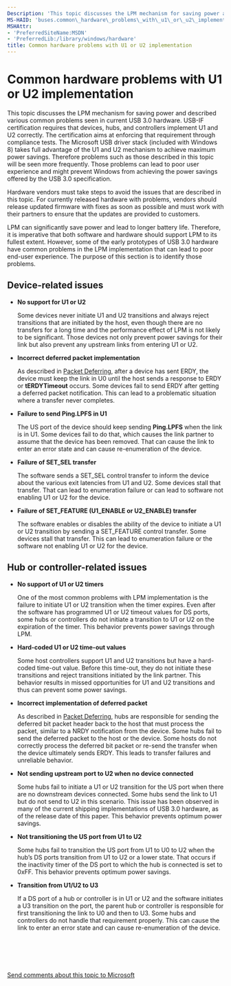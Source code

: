 ```yaml
---
Description: 'This topic discusses the LPM mechanism for saving power and described various common problems seen in current USB 3.0 hardware.'
MS-HAID: 'buses.common\_hardware\_problems\_with\_u1\_or\_u2\_implementation'
MSHAttr:
- 'PreferredSiteName:MSDN'
- 'PreferredLib:/library/windows/hardware'
title: Common hardware problems with U1 or U2 implementation
---
```


# Common hardware problems with U1 or U2 implementation


This topic discusses the LPM mechanism for saving power and described various common problems seen in current USB 3.0 hardware. USB-IF certification requires that devices, hubs, and controllers implement U1 and U2 correctly. The certification aims at enforcing that requirement through compliance tests. The Microsoft USB driver stack (included with Windows 8) takes full advantage of the U1 and U2 mechanism to achieve maximum power savings. Therefore problems such as those described in this topic will be seen more frequently. Those problems can lead to poor user experience and might prevent Windows from achieving the power savings offered by the USB 3.0 specification.

Hardware vendors must take steps to avoid the issues that are described in this topic. For currently released hardware with problems, vendors should release updated firmware with fixes as soon as possible and must work with their partners to ensure that the updates are provided to customers.

LPM can significantly save power and lead to longer battery life. Therefore, it is imperative that both software and hardware should support LPM to its fullest extent. However, some of the early prototypes of USB 3.0 hardware have common problems in the LPM implementation that can lead to poor end-user experience. The purpose of this section is to identify those problems.

## Device-related issues


-   **No support for U1 or U2**

    Some devices never initiate U1 and U2 transitions and always reject transitions that are initiated by the host, even though there are no transfers for a long time and the performance effect of LPM is not likely to be significant. Those devices not only prevent power savings for their link but also prevent any upstream links from entering U1 or U2.

-   **Incorrect deferred packet implementation**

    As described in [Packet Deferring](hardware-transitions.md#packet-def), after a device has sent ERDY, the device must keep the link in U0 until the host sends a response to ERDY or **tERDYTimeout** occurs. Some devices fail to send ERDY after getting a deferred packet notification. This can lead to a problematic situation where a transfer never completes.

-   **Failure to send Ping.LPFS in U1**

    The US port of the device should keep sending **Ping.LPFS** when the link is in U1. Some devices fail to do that, which causes the link partner to assume that the device has been removed. That can cause the link to enter an error state and can cause re-enumeration of the device.

-   **Failure of SET\_SEL transfer**

    The software sends a SET\_SEL control transfer to inform the device about the various exit latencies from U1 and U2. Some devices stall that transfer. That can lead to enumeration failure or can lead to software not enabling U1 or U2 for the device.

-   **Failure of SET\_FEATURE (U1\_ENABLE or U2\_ENABLE) transfer**

    The software enables or disables the ability of the device to initiate a U1 or U2 transition by sending a SET\_FEATURE control transfer. Some devices stall that transfer. This can lead to enumeration failure or the software not enabling U1 or U2 for the device.

## Hub or controller-related issues


-   **No support of U1 or U2 timers**

    One of the most common problems with LPM implementation is the failure to initiate U1 or U2 transition when the timer expires. Even after the software has programmed U1 or U2 timeout values for DS ports, some hubs or controllers do not initiate a transition to U1 or U2 on the expiration of the timer. This behavior prevents power savings through LPM.

-   **Hard-coded U1 or U2 time-out values**

    Some host controllers support U1 and U2 transitions but have a hard-coded time-out value. Before this time-out, they do not initiate these transitions and reject transitions initiated by the link partner. This behavior results in missed opportunities for U1 and U2 transitions and thus can prevent some power savings.

-   **Incorrect implementation of deferred packet**

    As described in [Packet Deferring](hardware-transitions.md#packet-def), hubs are responsible for sending the deferred bit packet header back to the host that must process the packet, similar to a NRDY notification from the device. Some hubs fail to send the deferred packet to the host or the device. Some hosts do not correctly process the deferred bit packet or re-send the transfer when the device ultimately sends ERDY. This leads to transfer failures and unreliable behavior.

-   **Not sending upstream port to U2 when no device connected**

    Some hubs fail to initiate a U1 or U2 transition for the US port when there are no downstream devices connected. Some hubs send the link to U1 but do not send to U2 in this scenario. This issue has been observed in many of the current shipping implementations of USB 3.0 hardware, as of the release date of this paper. This behavior prevents optimum power savings.

-   **Not transitioning the US port from U1 to U2**

    Some hubs fail to transition the US port from U1 to U0 to U2 when the hub’s DS ports transition from U1 to U2 or a lower state. That occurs if the inactivity timer of the DS port to which the hub is connected is set to 0xFF. This behavior prevents optimum power savings.

-   **Transition from U1/U2 to U3**

    If a DS port of a hub or controller is in U1 or U2 and the software initiates a U3 transition on the port, the parent hub or controller is responsible for first transitioning the link to U0 and then to U3. Some hubs and controllers do not handle that requirement properly. This can cause the link to enter an error state and can cause re-enumeration of the device.  

 

 

[Send comments about this topic to Microsoft](mailto:wsddocfb@microsoft.com?subject=Documentation%20feedback%20%5Busbcon\buses%5D:%20Common%20hardware%20problems%20with%20U1%20or%20U2%20implementation%20%20RELEASE:%20%281/26/2017%29&body=%0A%0APRIVACY%20STATEMENT%0A%0AWe%20use%20your%20feedback%20to%20improve%20the%20documentation.%20We%20don't%20use%20your%20email%20address%20for%20any%20other%20purpose,%20and%20we'll%20remove%20your%20email%20address%20from%20our%20system%20after%20the%20issue%20that%20you're%20reporting%20is%20fixed.%20While%20we're%20working%20to%20fix%20this%20issue,%20we%20might%20send%20you%20an%20email%20message%20to%20ask%20for%20more%20info.%20Later,%20we%20might%20also%20send%20you%20an%20email%20message%20to%20let%20you%20know%20that%20we've%20addressed%20your%20feedback.%0A%0AFor%20more%20info%20about%20Microsoft's%20privacy%20policy,%20see%20http://privacy.microsoft.com/default.aspx. "Send comments about this topic to Microsoft")



